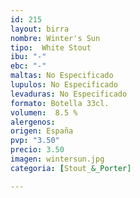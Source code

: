 ```yaml
---
id: 215
layout: birra
nombre: Winter's Sun
tipo:  White Stout
ibu: "-"
ebc: "-"
maltas: No Especificado
lupulos: No Especificado
levaduras: No Especificado
formato: Botella 33cl.
volumen:  8.5 %
alergenos: 
origen: España
pvp: "3.50"
precio: 3.50
imagen: wintersun.jpg
categoria: [Stout_&_Porter]

---
```

